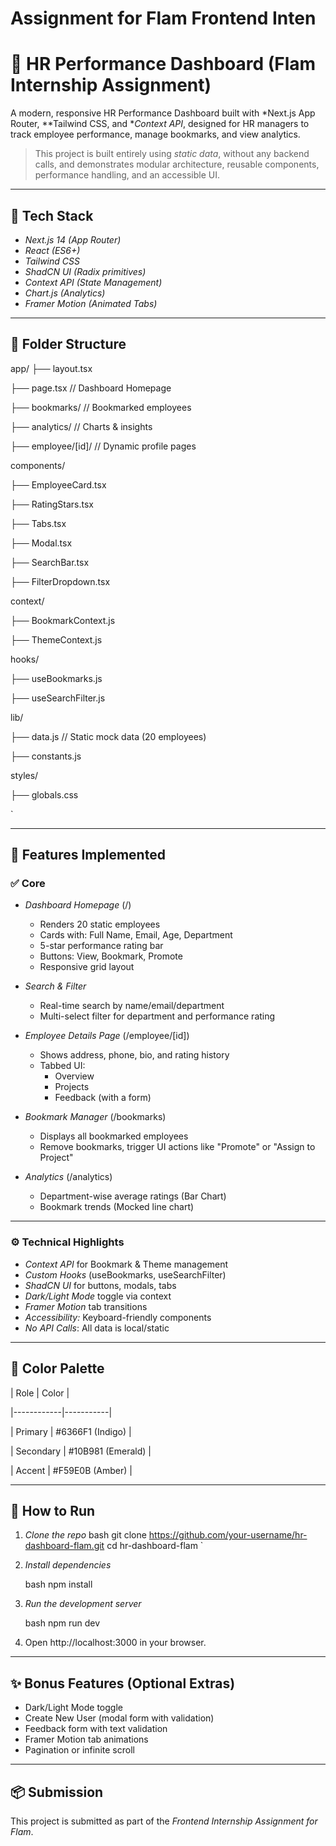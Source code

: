 # Assignment for Flam Frontend Inten

# 💼 HR Performance Dashboard (Flam Internship Assignment)

A modern, responsive HR Performance Dashboard built with *Next.js App Router, **Tailwind CSS, and **Context API*, designed for HR managers to track employee performance, manage bookmarks, and view analytics.

> This project is built entirely using *static data*, without any backend calls, and demonstrates modular architecture, reusable components, performance handling, and an accessible UI.

---

## 🔧 Tech Stack

- *Next.js 14 (App Router)*
- *React (ES6+)*
- *Tailwind CSS*
- *ShadCN UI (Radix primitives)*
- *Context API (State Management)*
- *Chart.js (Analytics)*
- *Framer Motion (Animated Tabs)*

---

## 📁 Folder Structure



app/
├── layout.tsx

├── page.tsx               // Dashboard Homepage

├── bookmarks/             // Bookmarked employees

├── analytics/             // Charts & insights

├── employee/\[id]/         // Dynamic profile pages

components/

├── EmployeeCard.tsx

├── RatingStars.tsx

├── Tabs.tsx

├── Modal.tsx

├── SearchBar.tsx

├── FilterDropdown.tsx

context/

├── BookmarkContext.js

├── ThemeContext.js

hooks/

├── useBookmarks.js

├── useSearchFilter.js

lib/

├── data.js                // Static mock data (20 employees)

├── constants.js

styles/

├── globals.css

`

---

## 🚀 Features Implemented

### ✅ Core

- *Dashboard Homepage* (/)
  - Renders 20 static employees
  - Cards with: Full Name, Email, Age, Department
  - 5-star performance rating bar
  - Buttons: View, Bookmark, Promote
  - Responsive grid layout

- *Search & Filter*
  - Real-time search by name/email/department
  - Multi-select filter for department and performance rating

- *Employee Details Page* (/employee/[id])
  - Shows address, phone, bio, and rating history
  - Tabbed UI:
    - Overview
    - Projects
    - Feedback (with a form)

- *Bookmark Manager* (/bookmarks)
  - Displays all bookmarked employees
  - Remove bookmarks, trigger UI actions like "Promote" or "Assign to Project"

- *Analytics* (/analytics)
  - Department-wise average ratings (Bar Chart)
  - Bookmark trends (Mocked line chart)

---

### ⚙ Technical Highlights

- *Context API* for Bookmark & Theme management
- *Custom Hooks* (useBookmarks, useSearchFilter)
- *ShadCN UI* for buttons, modals, tabs
- *Dark/Light Mode* toggle via context
- *Framer Motion* tab transitions
- *Accessibility:* Keyboard-friendly components
- *No API Calls*: All data is local/static

---

## 🌈 Color Palette

| Role       | Color     |

|------------|-----------|

| Primary    | #6366F1 (Indigo) |

| Secondary  | #10B981 (Emerald) |

| Accent     | #F59E0B (Amber)  |


---

## 🧪 How to Run

1. *Clone the repo*
   bash
   git clone https://github.com/your-username/hr-dashboard-flam.git
   cd hr-dashboard-flam
`

2. *Install dependencies*

   bash
   npm install
   

3. *Run the development server*

   bash
   npm run dev
   

4. Open http://localhost:3000 in your browser.

---

## ✨ Bonus Features (Optional Extras)

* Dark/Light Mode toggle
* Create New User (modal form with validation)
* Feedback form with text validation
* Framer Motion tab animations
* Pagination or infinite scroll

---

## 📦 Submission

This project is submitted as part of the *Frontend Internship Assignment for Flam*.

